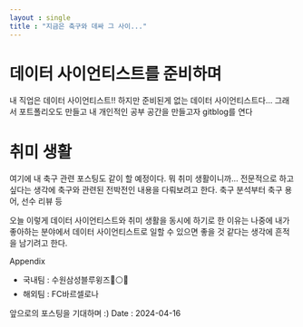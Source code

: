 ```yaml
---
layout : single
title : "지금은 축구와 데싸 그 사이..."
---
```


# 데이터 사이언티스트를 준비하며
내 직업은 데이터 사이언티스트!!
하지만 준비된게 없는 데이터 사이언티스트다...
그래서 포트폴리오도 만들고 내 개인적인 공부 공간을 만들고자 gitblog를 연다


# 취미 생활
여기에 내 축구 관련 포스팅도 같이 할 예정이다. 뭐 취미 생활이니까... 전문적으로 하고싶다는 생각에 축구와 관련된 전박전인 내용을 다뤄보려고 한다. 축구 분석부터 축구 용어, 선수 리뷰 등


오늘 이렇게 데이터 사이언티스트와 취미 생활을 동시에 하기로 한 이유는 나중에 내가 좋아하는 분야에서 데이터 사이언티스트로 일할 수 있으면 좋을 것 같다는 생각에 흔적을 남기려고 한다.


Appendix
- 국내팀 : 수원삼성블루윙즈🔵⚪🔴
- 해외팀 : FC바르셀로나
  

앞으로의 포스팅을 기대하며 :)
Date : 2024-04-16



